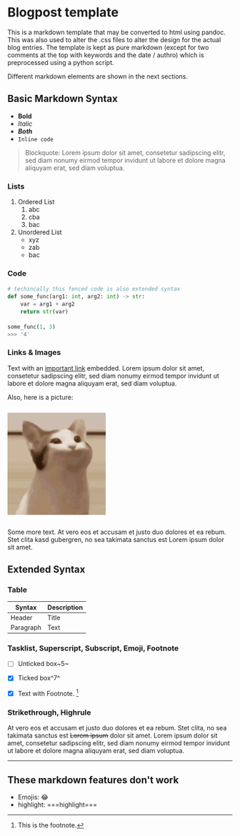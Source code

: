 <!-- cheminformatics, computationsl drug design, machine learning, programming, blog, blog posts, samuel homberg, academia, research, Münster --> 
<!-- Samuel Homberg, 21.JUL.2023 -->

# Blogpost template

This is a markdown template that may be converted to html using pandoc. This was also used to alter the .css files to alter the design for the actual blog entries. The template is kept as pure markdown (except for two comments at the top with keywords and the date / authro) which is preprocessed using a python script. 

Different markdown elements are shown in the next sections.

## Basic Markdown Syntax

- **Bold**
- *Italic*
- ***Both***
- `Inline code`

> Blockquote: Lorem ipsum dolor sit amet, consetetur sadipscing elitr, sed diam nonumy eirmod tempor invidunt ut labore et dolore magna aliquyam erat, sed diam voluptua.

### Lists

1. Ordered List
    1. abc
    2. cba
    3. bac
2. Unordered List
    - xyz
    - zab
    - bac

### Code

```py
# techincally this fenced code is also extended syntax
def some_func(arg1: int, arg2: int) -> str:
    var = arg1 + arg2
    return str(var)

some_func(1, 3)
>>> '4'
```

### Links & Images

Text with an [important link](https://www.youtube.com/watch?v=dQw4w9WgXcQ) embedded. Lorem ipsum dolor sit amet, consetetur sadipscing elitr, sed diam nonumy eirmod tempor invidunt ut labore et dolore magna aliquyam erat, sed diam voluptua.

Also, here is a picture:

![Alttext / image description](./images/template.gif)

Some more text.  At vero eos et accusam et justo duo dolores et ea rebum. Stet clita kasd gubergren, no sea takimata sanctus est Lorem ipsum dolor sit amet.

## Extended Syntax

### Table

| Syntax | Description |
| ----------- | ----------- |
| Header | Title |
| Paragraph | Text |

### Tasklist, Superscript, Subscript, Emoji, Footnote

- [ ] Unticked box~5~
- [x] Ticked box^7^
- [x] Text with Footnote. [^1]


### Strikethrough, Highrule

 At vero eos et accusam et justo duo dolores et ea rebum. Stet clita, no sea takimata sanctus est ~~Lorem ipsum~~ dolor sit amet. Lorem ipsum dolor sit amet, consetetur sadipscing elitr, sed diam nonumy eirmod tempor invidunt ut labore et dolore magna aliquyam erat, sed diam voluptua.

---

## These markdown features don't work

- Emojis: :joy:
- highlight: ===highlight===

[^1]: This is the footnote.
